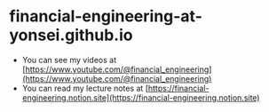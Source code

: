 # financial-engineering-at-yonsei.github.io

- You can see my videos at [https://www.youtube.com/@financial_engineering](https://www.youtube.com/@financial_engineering)
- You can read my lecture notes at [https://financial-engineering.notion.site](https://financial-engineering.notion.site)

